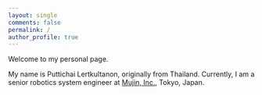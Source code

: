 ```yaml
---
layout: single
comments: false
permalink: /
author_profile: true
---
```


Welcome to my personal page.

My name is Puttichai Lertkultanon, originally from
Thailand. Currently, I am a senior robotics system engineer at [Mujin,
Inc.](http://www.mujin.co.jp/en), Tokyo, Japan.
